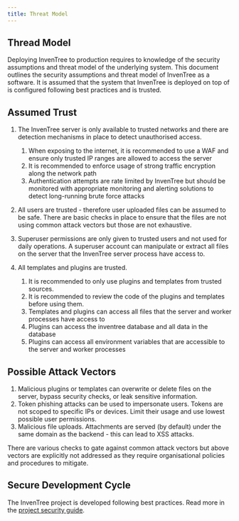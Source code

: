 ```yaml
---
title: Threat Model
---
```


## Thread Model

Deploying InvenTree to production requires to knowledge of the security assumptions and threat model of the underlying system. This document outlines the security assumptions and threat model of InvenTree as a software. It is assumed that the system that InvenTree is deployed on top of is configured following best practices and is trusted.

## Assumed Trust

1. The InvenTree server is only available to trusted networks and there are detection mechanisms in place to detect unauthorised access.

    1. When exposing to the internet, it is recommended to use a WAF and ensure only trusted IP ranges are allowed to access the server
    2. It is recommended to enforce usage of strong traffic encryption along the network path
    3. Authentication attempts are rate limited by InvenTree but should be monitored with appropriate monitoring and alerting solutions to detect long-running brute force attacks

2. All users are trusted - therefore user uploaded files can be assumed to be safe. There are basic checks in place to ensure that the files are not using common attack vectors but those are not exhaustive.

3. Superuser permissions are only given to trusted users and not used for daily operations. A superuser account can manipulate or extract all files on the server that the InvenTree server process have access to.

4. All templates and plugins are trusted.

    1. It is recommended to only use plugins and templates from trusted sources.
    2. It is recommended to review the code of the plugins and templates before using them.
    3. Templates and plugins can access all files that the server and worker processes have access to
    4. Plugins can access the inventree database and all data in the database
    5. Plugins can access all environment variables that are accessible to the server and worker processes

## Possible Attack Vectors

1. Malicious plugins or templates can overwrite or delete files on the server, bypass security checks, or leak sensitive information.
2. Token phishing attacks can be used to impersonate users. Tokens are not scoped to specific IPs or devices. Limit their usage and use lowest possible user permissions.
3. Malicious file uploads. Attachments are served (by default) under the same domain as the backend - this can lead to XSS attacks.

There are various checks to gate against common attack vectors but above vectors are explicitly not addressed as they require organisational policies and procedures to mitigate.

## Secure Development Cycle

The InvenTree project is developed following best practices. Read more in the [project security guide](../project/security.md).
